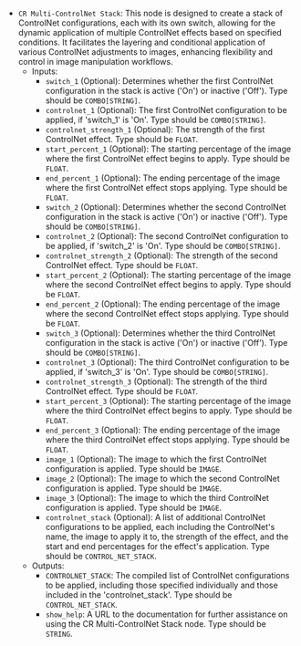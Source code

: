 - `CR Multi-ControlNet Stack`: This node is designed to create a stack of ControlNet configurations, each with its own switch, allowing for the dynamic application of multiple ControlNet effects based on specified conditions. It facilitates the layering and conditional application of various ControlNet adjustments to images, enhancing flexibility and control in image manipulation workflows.
    - Inputs:
        - `switch_1` (Optional): Determines whether the first ControlNet configuration in the stack is active ('On') or inactive ('Off'). Type should be `COMBO[STRING]`.
        - `controlnet_1` (Optional): The first ControlNet configuration to be applied, if 'switch_1' is 'On'. Type should be `COMBO[STRING]`.
        - `controlnet_strength_1` (Optional): The strength of the first ControlNet effect. Type should be `FLOAT`.
        - `start_percent_1` (Optional): The starting percentage of the image where the first ControlNet effect begins to apply. Type should be `FLOAT`.
        - `end_percent_1` (Optional): The ending percentage of the image where the first ControlNet effect stops applying. Type should be `FLOAT`.
        - `switch_2` (Optional): Determines whether the second ControlNet configuration in the stack is active ('On') or inactive ('Off'). Type should be `COMBO[STRING]`.
        - `controlnet_2` (Optional): The second ControlNet configuration to be applied, if 'switch_2' is 'On'. Type should be `COMBO[STRING]`.
        - `controlnet_strength_2` (Optional): The strength of the second ControlNet effect. Type should be `FLOAT`.
        - `start_percent_2` (Optional): The starting percentage of the image where the second ControlNet effect begins to apply. Type should be `FLOAT`.
        - `end_percent_2` (Optional): The ending percentage of the image where the second ControlNet effect stops applying. Type should be `FLOAT`.
        - `switch_3` (Optional): Determines whether the third ControlNet configuration in the stack is active ('On') or inactive ('Off'). Type should be `COMBO[STRING]`.
        - `controlnet_3` (Optional): The third ControlNet configuration to be applied, if 'switch_3' is 'On'. Type should be `COMBO[STRING]`.
        - `controlnet_strength_3` (Optional): The strength of the third ControlNet effect. Type should be `FLOAT`.
        - `start_percent_3` (Optional): The starting percentage of the image where the third ControlNet effect begins to apply. Type should be `FLOAT`.
        - `end_percent_3` (Optional): The ending percentage of the image where the third ControlNet effect stops applying. Type should be `FLOAT`.
        - `image_1` (Optional): The image to which the first ControlNet configuration is applied. Type should be `IMAGE`.
        - `image_2` (Optional): The image to which the second ControlNet configuration is applied. Type should be `IMAGE`.
        - `image_3` (Optional): The image to which the third ControlNet configuration is applied. Type should be `IMAGE`.
        - `controlnet_stack` (Optional): A list of additional ControlNet configurations to be applied, each including the ControlNet's name, the image to apply it to, the strength of the effect, and the start and end percentages for the effect's application. Type should be `CONTROL_NET_STACK`.
    - Outputs:
        - `CONTROLNET_STACK`: The compiled list of ControlNet configurations to be applied, including those specified individually and those included in the 'controlnet_stack'. Type should be `CONTROL_NET_STACK`.
        - `show_help`: A URL to the documentation for further assistance on using the CR Multi-ControlNet Stack node. Type should be `STRING`.
